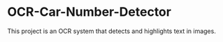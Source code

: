 # OCR-Car-Number-Detector
This project is an OCR system that detects and highlights text in images. 
